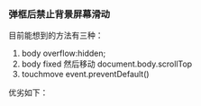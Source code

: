 ### 弹框后禁止背景屏幕滑动

目前能想到的方法有三种：

1. body overflow:hidden;
2. body fixed 然后移动 document.body.scrollTop
3. touchmove event.preventDefault()

优劣如下：
